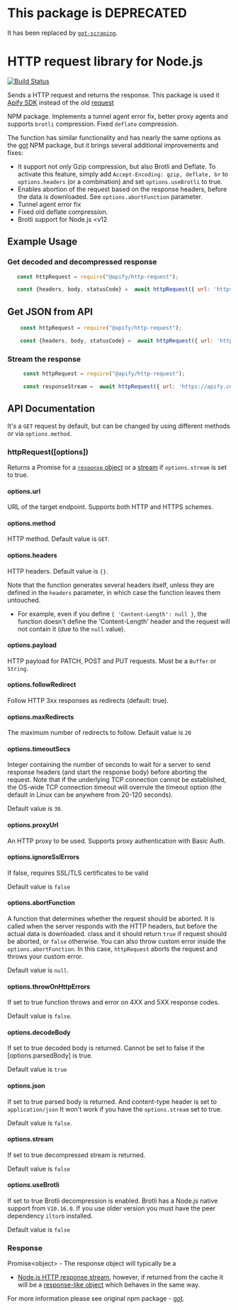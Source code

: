 # This package is DEPRECATED
It has been replaced by [`got-scraping`](https://github.com/apify/got-scraping).


# HTTP request library for Node.js

[![Build Status](https://travis-ci.com/apify/http-request.svg?branch=master)](https://travis-ci.com/apify/http-request)

Sends a HTTP request and returns the response. This package is used it [Apify SDK](https://www.npmjs.com/package/apify) instead of the old [request](https://www.npmjs.com/package/request)

NPM package. Implements a tunnel agent error fix, better proxy agents and supports `brotli` compression. Fixed `deflate` compression.

The function has similar functionality and has nearly the same options as the [got](https://www.npmjs.com/package/got) NPM package,
 but it brings several additional improvements and fixes:

 *  It support not only Gzip compression, but also Brotli and Deflate. To activate this feature,
  simply add `Accept-Encoding: gzip, deflate, br` to `options.headers` (or a combination) and set `options.useBrotli` to true.
 * Enables abortion of the request based on the response headers, before the data is downloaded.
 See `options.abortFunction` parameter. 
  * Tunnel agent error fix
  * Fixed old deflate compression.
  * Brotli support for Node.js <v12

## Example Usage
 
### Get decoded and decompressed response
 
  ```javascript
     const httpRequest = require("@apify/http-request");
  
     const {headers, body, statusCode} =  await httpRequest({ url: 'https://api.apify.com/v2/browser-info'});
 
 ```
 
## Get JSON from API
 
```javascript
    const httpRequest = require("@apify/http-request");

    const {headers, body, statusCode} =  await httpRequest({ url: 'https://api.apify.com/v2/browser-info', json: true });

```

### Stream the response
```javascript
     const httpRequest = require("@apify/http-request");

     const responseStream =  await httpRequest({ url: 'https://apify.com', stream: true});
```

## API Documentation

It's a `GET` request by default, but can be changed by using different methods or via `options.method`.

### httpRequest([options])

Returns a Promise for a [`response` object](#response) or a [stream](#streams-1) if `options.stream` is set to true.

#### options.url
URL of the target endpoint. Supports both HTTP and HTTPS schemes.

#### options.method
HTTP method. Default value is `GET`.

#### options.headers
HTTP headers. Default value is `{}`.

Note that the function generates several headers itself, unless
they are defined in the `headers` parameter, in which case the function leaves them untouched.
 *  For example, even if you define `{ 'Content-Length': null }`, the function doesn't define
  the 'Content-Length' header and the request will not contain it (due to the `null` value).

#### options.payload
HTTP payload for PATCH, POST and PUT requests. Must be a `Buffer` or `String`.

#### options.followRedirect
Follow HTTP 3xx responses as redirects (default: true).

#### options.maxRedirects
The maximum number of redirects to follow. Default value is `20`

#### options.timeoutSecs
Integer containing the number of seconds to wait for a server to send
response headers (and start the response body) before aborting the request.
Note that if the underlying TCP connection cannot be established, the OS-wide
TCP connection timeout will overrule the timeout option (the default in Linux can be anywhere from 20-120 seconds).

Default value is `30`.

#### options.proxyUrl
An HTTP proxy to be used. Supports proxy authentication with Basic Auth.
 
#### options.ignoreSslErrors

If false, requires SSL/TLS certificates to be valid

Default value is `false`
#### options.abortFunction
A function that determines whether the request should be aborted. It is called when the server
responds with the HTTP headers, but before the actual data is downloaded.
class and it should return `true` if request should be aborted, or `false` otherwise.
You can also throw custom error inside the `options.abortFunction`. 
In this case, `httpRequest` aborts the request and throws your custom error.

Default value is `null`.
#### options.throwOnHttpErrors
If set to true function throws and error on 4XX and 5XX response codes.

Default value is `false`.

#### options.decodeBody
If set to true decoded body is returned. Cannot be set to false if the [options.parsedBody] is true.

Default value is `true`

#### options.json
If set to true parsed body is returned. And content-type header is set to `application/json`
It won't work if you have the `options.stream` set to true.

Default value is `false`.

#### options.stream
If set to true decompressed stream is returned.

Default value is `false`

#### options.useBrotli
If set to true Brotli decompression is enabled. Brotli has a Node.js native support from `V10.16.0`. If you use older version you must have the peer dependency `iltorb` installed.

Default value is `false`

### Response
 Promise\<object\> - The response object will typically be a
 * [Node.js HTTP response stream](https://nodejs.org/api/http.html#http_class_http_incomingmessage),
 however, if returned from the cache it will be a [response-like object](https://github.com/lukechilds/responselike) which behaves in the same way.

For more information please see original npm package - [got](https://www.npmjs.com/package/got).
